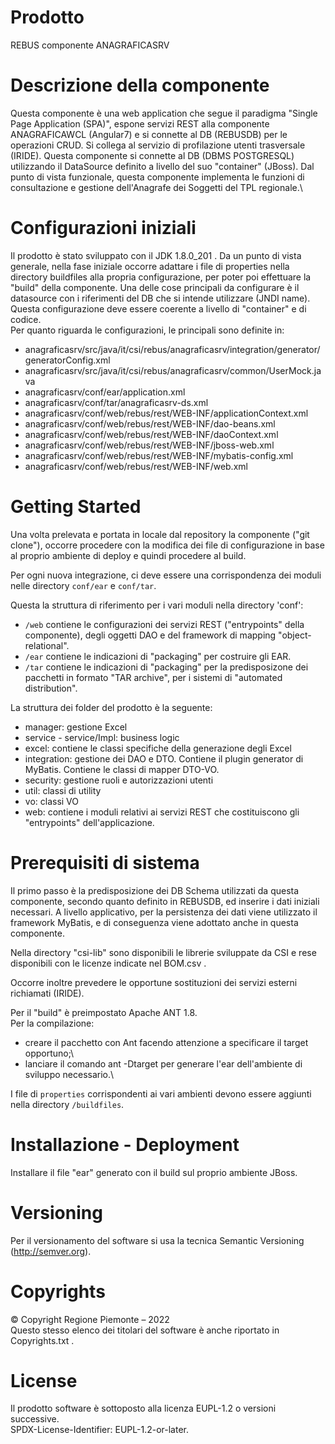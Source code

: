 # Prodotto
REBUS componente ANAGRAFICASRV

# Descrizione della componente 

Questa componente è una web application che segue il paradigma "Single Page Application (SPA)", espone servizi REST alla componente ANAGRAFICAWCL (Angular7) e si connette al DB (REBUSDB) per le operazioni CRUD.
Si collega al servizio di profilazione utenti trasversale (IRIDE).
Questa componente si connette al DB (DBMS POSTGRESQL) utilizzando il DataSource definito a livello del suo "container" (JBoss).
Dal punto di vista funzionale, questa componente implementa le funzioni di consultazione e gestione dell'Anagrafe dei Soggetti del TPL regionale.\

# Configurazioni iniziali
Il prodotto è stato sviluppato con il JDK 1.8.0_201 .
Da un punto di vista generale, nella fase iniziale occorre adattare i file di properties nella directory buildfiles alla propria configurazione, per poter poi effettuare la "build" della componente.
Una delle cose principali da configurare è il datasource con i riferimenti del DB che si intende utilizzare (JNDI name). Questa configurazione deve essere coerente a livello di "container" e di codice.\
Per quanto riguarda le configurazioni, le principali sono definite in:
- anagraficasrv/src/java/it/csi/rebus/anagraficasrv/integration/generator/generatorConfig.xml
- anagraficasrv/src/java/it/csi/rebus/anagraficasrv/common/UserMock.java
- anagraficasrv/conf/ear/application.xml
- anagraficasrv/conf/tar/anagraficasrv-ds.xml
- anagraficasrv/conf/web/rebus/rest/WEB-INF/applicationContext.xml
- anagraficasrv/conf/web/rebus/rest/WEB-INF/dao-beans.xml
- anagraficasrv/conf/web/rebus/rest/WEB-INF/daoContext.xml
- anagraficasrv/conf/web/rebus/rest/WEB-INF/jboss-web.xml
- anagraficasrv/conf/web/rebus/rest/WEB-INF/mybatis-config.xml
- anagraficasrv/conf/web/rebus/rest/WEB-INF/web.xml

# Getting Started

Una volta prelevata e portata in locale dal repository la componente ("git clone"), occorre procedere con la modifica dei file di configurazione in base al proprio ambiente di deploy e quindi procedere al build.

Per ogni nuova integrazione, ci deve essere una corrispondenza dei moduli nelle directory `conf/ear` e `conf/tar`.

Questa la struttura di riferimento per i vari moduli nella directory 'conf':
- `/web` contiene le configurazioni dei servizi REST ("entrypoints" della componente), degli oggetti DAO e del framework di mapping "object-relational".
- `/ear` contiene le indicazioni di "packaging" per costruire gli EAR.
- `/tar` contiene le indicazioni di "packaging" per la predisposizone dei pacchetti in formato "TAR archive", per i sistemi di "automated distribution".

La struttura dei folder del prodotto è la seguente:
- manager: gestione Excel
- service - service/Impl: business logic
- excel: contiene le classi specifiche della generazione degli Excel
- integration: gestione dei DAO e DTO. Contiene il plugin generator di MyBatis. Contiene le classi di mapper DTO-VO. 
- security: gestione ruoli e autorizzazioni utenti
- util: classi di utility
- vo: classi VO 
- web: contiene i moduli relativi ai servizi REST  che costituiscono gli "entrypoints" dell'applicazione.


# Prerequisiti di sistema
Il primo passo è la predisposizione dei DB Schema utilizzati da questa componente, secondo quanto definito in REBUSDB, ed inserire i dati iniziali necessari.
A livello applicativo, per la persistenza dei dati viene utilizzato il framework MyBatis, e di conseguenza viene adottato anche in questa componente.

Nella directory "csi-lib" sono disponibili le librerie sviluppate da CSI e rese disponibili con le licenze indicate nel BOM.csv .

Occorre inoltre prevedere le opportune sostituzioni dei servizi esterni richiamati (IRIDE).

Per il "build" è preimpostato Apache ANT 1.8.\
Per la compilazione:
- creare il pacchetto con Ant facendo attenzione a specificare il target opportuno;\
- lanciare il comando ant -Dtarget <env> per generare l'ear dell'ambiente di sviluppo necessario.\

I file di `properties` corrispondenti ai vari ambienti devono essere aggiunti nella directory `/buildfiles`.


# Installazione - Deployment
Installare il file "ear" generato con il build sul proprio ambiente JBoss.

# Versioning
Per il versionamento del software si usa la tecnica Semantic Versioning (http://semver.org).

# Copyrights

© Copyright Regione Piemonte – 2022\
Questo stesso elenco dei titolari del software è anche riportato in Copyrights.txt .

# License
Il prodotto software è sottoposto alla licenza EUPL-1.2 o versioni successive.\
SPDX-License-Identifier: EUPL-1.2-or-later.

